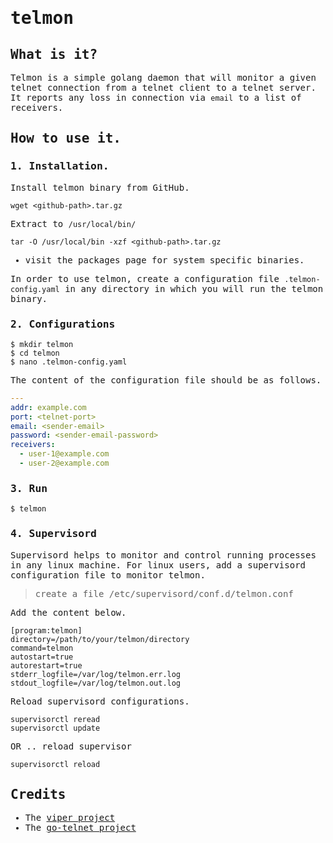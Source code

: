 <samp>

# telmon

## What is it?

Telmon is a simple golang daemon that will monitor a given telnet connection from a telnet client to a telnet server. 
It reports any loss in connection via `email` to a list of receivers.

## How to use it.

### 1. Installation.
Install telmon binary from GitHub.

```shell
wget <github-path>.tar.gz
```

Extract to `/usr/local/bin/`

```shell
tar -O /usr/local/bin -xzf <github-path>.tar.gz
```

- visit the packages page for system specific binaries.

In order to use telmon, create a configuration file ``.telmon-config.yaml`` in any directory in which you will run the 
telmon binary.

### 2. Configurations

```shell
$ mkdir telmon
$ cd telmon
$ nano .telmon-config.yaml
```

The content of the configuration file should be as follows.
```yaml
---
addr: example.com
port: <telnet-port>
email: <sender-email>
password: <sender-email-password>
receivers:
  - user-1@example.com
  - user-2@example.com
```

### 3. Run

```shell
$ telmon
```

### 4. Supervisord

Supervisord helps to monitor and control running processes
in any linux machine. For linux users, add a supervisord configuration
file to monitor telmon.

> create a file /etc/supervisord/conf.d/telmon.conf

Add the content below.

```editorconfig
[program:telmon]
directory=/path/to/your/telmon/directory
command=telmon
autostart=true
autorestart=true
stderr_logfile=/var/log/telmon.err.log
stdout_logfile=/var/log/telmon.out.log
```

Reload supervisord configurations.
```shell
supervisorctl reread
supervisorctl update
```

OR .. reload supervisor
```shell
supervisorctl reload
```

## Credits

- The [viper project](https://github.com/spf13/viper)
- The [go-telnet project](https://github.com/reiver/go-telnet)

</samp>